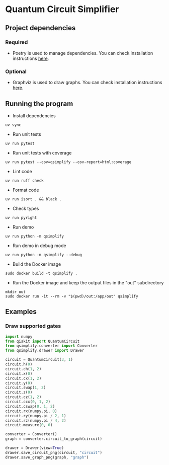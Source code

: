 # Quantum Circuit Simplifier

## Project dependencies

### Required

- Poetry is used to manage dependencies. You can check installation instructions [here](https://python-poetry.org/docs/#installation).

### Optional

- Graphviz is used to draw graphs. You can check installation instructions [here](https://graphviz.org/download/).

## Running the program

- Install dependencies

```shell
uv sync
```

- Run unit tests

```shell
uv run pytest
```

- Run unit tests with coverage

```shell
uv run pytest --cov=qsimplify --cov-report=html:coverage
```

- Lint code

```shell
uv run ruff check
```

- Format code

```shell
uv run isort . && black .
```

- Check types

```shell
uv run pyright
```

- Run demo

```shell
uv run python -m qsimplify
```

- Run demo in debug mode

```shell
uv run python -m qsimplify --debug
```

- Build the Docker image

```shell
sudo docker build -t qsimplify .
```

- Run the Docker image and keep the output files in the "out" subdirectory

```shell
mkdir out
sudo docker run -it --rm -v "$(pwd)/out:/app/out" qsimplify
```

## Examples

### Draw supported gates

```python
import numpy
from qiskit import QuantumCircuit
from qsimplify.converter import Converter
from qsimplify.drawer import Drawer

circuit = QuantumCircuit(3, 1)
circuit.h(0)
circuit.ch(1, 2)
circuit.x(0)
circuit.cx(1, 2)
circuit.y(0)
circuit.swap(1, 2)
circuit.z(0)
circuit.cz(1, 2)
circuit.ccx(0, 1, 2)
circuit.cswap(0, 1, 2)
circuit.rx(numpy.pi, 0)
circuit.ry(numpy.pi / 2, 1)
circuit.rz(numpy.pi / 4, 2)
circuit.measure(0, 0)

converter = Converter()
graph = converter.circuit_to_graph(circuit)

drawer = Drawer(view=True)
drawer.save_circuit_png(circuit, "circuit")
drawer.save_graph_png(graph, "graph")
```
